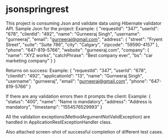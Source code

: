 # jsonspringrest
This project is consuming Json and validate data using Hibernate validator API. Sample Json for the project:
Example:
{
    "requestId": "347",
    "userId": "678",
    "clientId": "492",
    "name": "Gurneeraj Singh",
    "username": "gurneeraj",
    "email": "gurneeraj@gmail.com",
    "address": {
        "street": "Fryent Street",
        "suite": "Suite 786",
        "city": "Calgary",
        "zipcode": "59590-4157"
    },
    "phone": "647-819-5766",
    "website": "gurneeraj.com",
    "company": {
        "name": "XYZ works",
        "catchPhrase": "Best company ever",
        "bs": "car marketing company"
    }
}

Returns on success:
Example:
{
    "requestId": "347",
    "userId": "678",
    "clientId": "492",
    "applicationId": "13",
    "name": "Gurneeraj Singh",
    "username": "gurneeraj",
    "email": "gurneeraj@gmail.com",
    "phone": "647-819-5766"
}

If there are any validation errors then it prompts the client:
Example:
{
    "status": "400",
    "name": "Name is mandatory",
    "address": "Address is mandatory",
    "timestamp": "1554576529993"
}

All the validation exceptions(MethodArgumentNotValidException) are handled in ApplicationRestExceptionHandler class.

Also attached screen-shot of successful completion of different test cases. 
